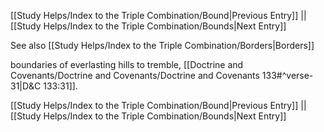 [[Study Helps/Index to the Triple Combination/Bound|Previous Entry]]  ||  [[Study Helps/Index to the Triple Combination/Bounds|Next Entry]]

 See also [[Study Helps/Index to the Triple Combination/Borders|Borders]]

 boundaries of everlasting hills to tremble, [[Doctrine and Covenants/Doctrine and Covenants/Doctrine and Covenants 133#^verse-31|D&C 133:31]].

[[Study Helps/Index to the Triple Combination/Bound|Previous Entry]]  ||  [[Study Helps/Index to the Triple Combination/Bounds|Next Entry]]